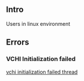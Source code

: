 
## Intro 

Users in linux environment



## Errors

### VCHI Initialization failed

[vchi initialization failed thread](https://raspberrypi.stackexchange.com/questions/7546/munin-node-plugins-vchi-initialization-failed)


